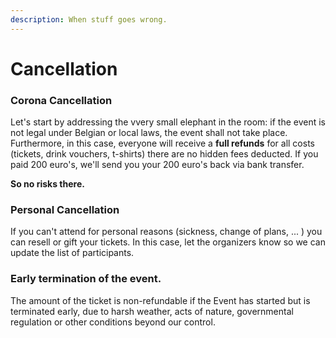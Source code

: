 ```yaml
---
description: When stuff goes wrong.
---
```


# Cancellation

### Corona Cancellation

Let's start by addressing the vvery small elephant in the room: if the event is not legal under Belgian or local laws, the event shall not take place. Furthermore, in this case, everyone will receive a **full refunds** for all costs \(tickets, drink vouchers, t-shirts\) there are no hidden fees deducted. If you paid 200 euro's, we'll send you your 200 euro's back via bank transfer. 

**So no risks there.** 

### Personal Cancellation

If you can't attend for personal reasons \(sickness, change of plans, ... \) you can resell or gift your tickets. In this case, let the organizers know so we can update the list of participants.

### Early termination of the event.

The amount of the ticket is non-refundable if the Event has started but is terminated early, due to harsh weather, acts of nature, governmental regulation or other conditions beyond our control.